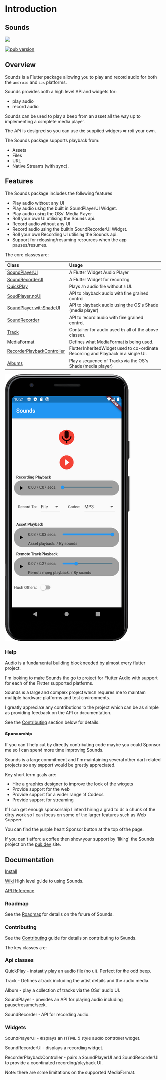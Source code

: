 # Introduction

## Sounds

[![](https://raw.githubusercontent.com/bsutton/sounds/master/SoundsLogo.png)](https://raw.githubusercontent.com/bsutton/sounds/master/SoundsLogo.png)

[![pub version](https://camo.githubusercontent.com/7c696da820eebbf794d24e0b1339ec1a987f8a8a/68747470733a2f2f696d672e736869656c64732e696f2f7075622f762f736f756e64732e7376673f7374796c653d666c61742d737175617265)](https://pub.dartlang.org/packages/sounds)

## Overview

Sounds is a Flutter package allowing you to play and record audio for both the `android` and `ios` platforms.

Sounds provides both a high level API and widgets for:

* play audio 
* record audio

Sounds can be used to play a beep from an asset all the way up to implementing a complete media player.

The API is designed so you can use the supplied widgets or roll your own.

The Sounds package supports playback from:

* Assets
* Files
* URL
* Native Streams \(with sync\).

## Features

The Sounds package includes the following features

* Play audio without any UI
* Play audio using the built in SoundPlayerUI Widget.
* Play audio using the OSs' Media Player
* Roll your own UI utilising the Sounds api.
* Record audio without any UI
* Record audio using the builtin SoundRecorderUI Widget.
* Roll your own Recording UI utilising the Sounds api.
* Support for releasing/resuming resources when the app pauses/resumes.

The core classes are:

| Class | Usage |
| :--- | :--- |
| [SoundPlayerUI](https://github.com/bsutton/sounds/wiki/SoundPlayerUI) | A Flutter Widget Audio Player |
| [SoundRecorderUI](https://github.com/bsutton/sounds/wiki/SoundRecorderUI) | A Flutter Widget for recording |
| [QuickPlay](https://github.com/bsutton/sounds/wiki/QuickPlay) | Plays an audio file without a UI. |
| [SoudPlayer.noUI](https://github.com/bsutton/sounds/wiki/SoundPlayer) | API to playback audio with fine grained control |
| [SoundPlayer.withShadeUI](https://github.com/bsutton/sounds/wiki/SoundPlayer) | API to playback audio using the OS's Shade \(media player\) |
| [SoundRecorder](https://github.com/bsutton/sounds/wiki/SoundRecorder) | API to record audio with fine grained control. |
| [Track](https://github.com/bsutton/sounds/wiki/Track) | Container for audio used by all of the above classes. |
| [MediaFormat](https://github.com/bsutton/sounds/wiki/MediaFormat) | Defines what MediaFormat is being used. |
| [RecorderPlaybackController](https://github.com/bsutton/sounds/wiki/RecorderPlaybackController) | Flutter InheritedWidget used to co-ordinate Recording and Playback in a single UI. |
| [Albums](https://github.com/bsutton/sounds/wiki/Albums) | Play a sequence of Tracks via the OS's Shade \(media player\) |

![](.gitbook/assets/image%20%281%29.png)

### Help

Audio is a fundamental building block needed by almost every flutter project.

I'm looking to make Sounds the go to project for Flutter Audio with support for each of the Flutter supported platforms.

Sounds is a large and complex project which requires me to maintain multiple hardware platforms and test environments.

I greatly appreciate any contributions to the project which can be as simple as providing feedback on the API or documentation.

See the [Contributing](https://github.com/bsutton/sounds#Contributing) section below for details.

#### Sponsorship

If you can't help out by directly contributing code maybe you could Sponsor me so I can spend more time improving Sounds.

Sounds is a large commitment and I'm maintaining several other dart related projects so any support would be greatly appreciated.

Key short term goals are:

* Hire a graphics designer to improve the look of the widgets
* Provide support for the web
* Provide support for a wider range of Codecs
* Provide support for streaming

If I can get enough sponsorship I intend hiring a grad to do a chunk of the dirty work so I can focus on some of the larger features such as Web Support.

You can find the purple heart Sponsor button at the top of the page.

If you can't afford a coffee then show your support by 'liking' the Sounds project on the [pub.dev](https://pub.dev/packages/sounds) site.

## Documentation

[Install](https://github.com/bsutton/sounds/wiki/Install)

[Wiki](https://github.com/bsutton/sounds/wiki/Home) High level guide to using Sounds.

[API Reference](https://pub.dev/documentation/sounds/latest/)

### Roadmap

See the [Roadmap](https://github.com/bsutton/sounds/wiki/RoadMap) for details on the future of Sounds.

### Contributing

See the [Contributing](https://github.com/bsutton/sounds/wiki/Contributing) guide for details on contributing to Sounds.

The key classes are:

### Api classes

QuickPlay - instantly play an audio file \(no ui\). Perfect for the odd beep.

Track - Defines a track including the artist details and the audio media.

Album - play a collection of tracks via the OSs' audio UI.

SoundPlayer - provides an API for playing audio including pause/resume/seek.

SoundRecorder - API for recording audio.

### Widgets

SoundPlayerUI - displays an HTML 5 style audio controller widget.

SoundRecorderUI - displays a recording widget.

RecorderPlaybackController - pairs a SoundPlayerUI and SoundRecorderUI to provide a coordinated recording/playback UI.

Note: there are some limitations on the supported MediaFormat.

